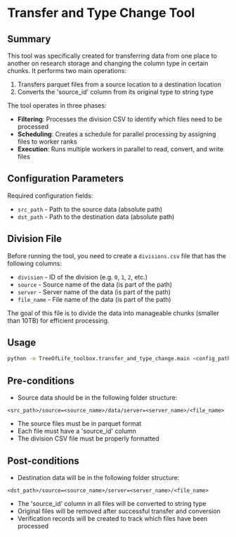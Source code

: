 # Transfer and Type Change Tool

## Summary

This tool was specifically created for transferring data from one place to another on research storage and changing the column type in certain chunks. It performs two main operations:

1. Transfers parquet files from a source location to a destination location
2. Converts the 'source_id' column from its original type to string type

The tool operates in three phases:

- **Filtering**: Processes the division CSV to identify which files need to be processed
- **Scheduling**: Creates a schedule for parallel processing by assigning files to worker ranks
- **Execution**: Runs multiple workers in parallel to read, convert, and write files

## Configuration Parameters

Required configuration fields:

- `src_path` - Path to the source data (absolute path)
- `dst_path` - Path to the destination data (absolute path)

## Division File

Before running the tool, you need to create a `divisions.csv` file that has the following columns:

- `division` - ID of the division (e.g. `0`, `1`, `2`, etc.)
- `source` - Source name of the data (is part of the path)
- `server` - Server name of the data (is part of the path)
- `file_name` - File name of the data (is part of the path)

The goal of this file is to divide the data into manageable chunks (smaller than 10TB) for efficient processing.

## Usage

```bash
python -m TreeOfLife_toolbox.transfer_and_type_change.main <config_path> transfer_and_type_change <divisions_path>
```

## Pre-conditions

- Source data should be in the following folder structure:

```
<src_path>/source=<source_name>/data/server=<server_name>/<file_name>
```

- The source files must be in parquet format
- Each file must have a 'source_id' column
- The division CSV file must be properly formatted

## Post-conditions

- Destination data will be in the following folder structure:

```
<dst_path>/source=<source_name>/server=<server_name>/<file_name>
```

- The 'source_id' column in all files will be converted to string type
- Original files will be removed after successful transfer and conversion
- Verification records will be created to track which files have been processed
